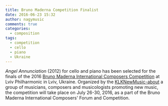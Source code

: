 ```yaml
---
title: Bruno Maderna Competition Finalist
date: 2016-06-23 15:32
author: nagymusic
comments: true
categories: 
  - composition
tags:
  - competition
  - cello
  - piano
  - Ukraine
---
```

<i>Angel Annunciation</i> (2012) for cello and piano has been selected for the finals of the 2016 <a href="http://klknewmusic.com/competitions/bruno-maderna/bm2016/" target="_blank">Bruno Maderna International Composers Competition</a> at Lviv Philharmonic in Lviv, Ukraine. Organized by the <a href="http://klknewmusic.com/about/who-we-are/" target="_blank">KLKNewMusic-about</a> a group of musicians, composers and musicologists promoting new music, the competition will take place on July 26-30, 2016, as a part of the Bruno Maderna International Composers' Forum and Competition.
